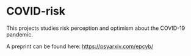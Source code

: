 # COVID-risk

This projects studies risk perception and optimism about the COVID-19 pandemic. 

A preprint can be found here: https://psyarxiv.com/epcyb/

